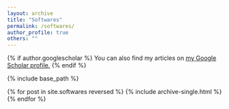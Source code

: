 ```yaml
---
layout: archive
title: "Softwares"
permalink: /softwares/
author_profile: true
others: ""
---
```


{% if author.googlescholar %}
  You can also find my articles on <u><a href="{{author.googlescholar}}">my Google Scholar profile</a>.</u>
{% endif %}

{% include base_path %}

{% for post in site.softwares reversed %}
  {% include archive-single.html %}
{% endfor %}
